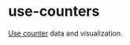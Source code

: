 # use-counters

[Use counter](https://firefox-source-docs.mozilla.org/dom/use-counters.html) data and visualization.
